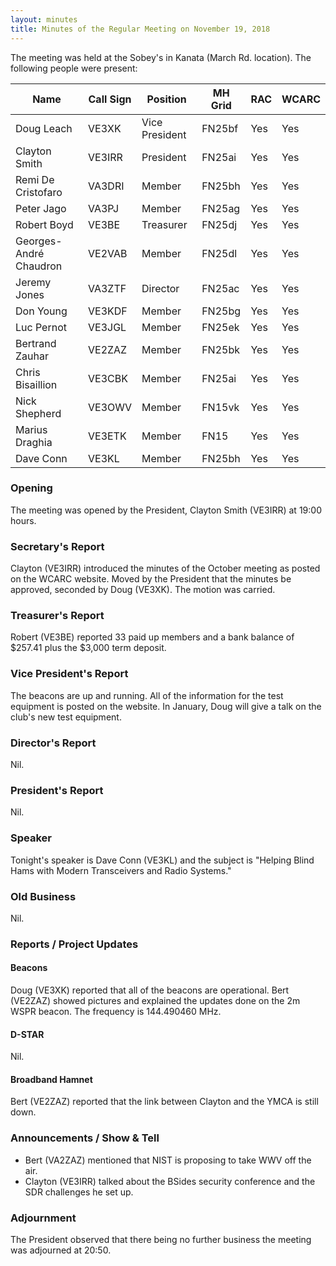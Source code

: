 ```yaml
---
layout: minutes
title: Minutes of the Regular Meeting on November 19, 2018
---
```


The meeting was held at the Sobey's in Kanata (March Rd. location).
The following people were present:

| Name                   | Call Sign  | Position         | MH Grid | RAC | WCARC |
|------------------------|------------|------------------|---------|-----|-------|
| Doug Leach             | VE3XK      | Vice President   | FN25bf  | Yes | Yes   |
| Clayton Smith          | VE3IRR     | President        | FN25ai  | Yes | Yes   |
| Remi De Cristofaro     | VA3DRI     | Member           | FN25bh  | Yes | Yes   |
| Peter Jago             | VA3PJ      | Member           | FN25ag  | Yes | Yes   |
| Robert Boyd            | VE3BE      | Treasurer        | FN25dj  | Yes | Yes   |
| Georges-André Chaudron | VE2VAB     | Member           | FN25dl  | Yes | Yes   |
| Jeremy Jones           | VA3ZTF     | Director         | FN25ac  | Yes | Yes   |
| Don Young              | VE3KDF     | Member           | FN25bg  | Yes | Yes   |
| Luc Pernot             | VE3JGL     | Member           | FN25ek  | Yes | Yes   |
| Bertrand Zauhar        | VE2ZAZ     | Member           | FN25bk  | Yes | Yes   |
| Chris Bisaillion       | VE3CBK     | Member           | FN25ai  | Yes | Yes   |
| Nick Shepherd          | VE3OWV     | Member           | FN15vk  | Yes | Yes   |
| Marius Draghia         | VE3ETK     | Member           | FN15    | Yes | Yes   |
| Dave Conn              | VE3KL      | Member           | FN25bh  | Yes | Yes   |

### Opening

The meeting was opened by the President, Clayton Smith (VE3IRR) at 19:00 hours.

### Secretary's Report

Clayton (VE3IRR) introduced the minutes of the October meeting as posted on the WCARC website. Moved by the President that the minutes be approved, seconded by Doug (VE3XK).
The motion was carried.

### Treasurer's Report

Robert (VE3BE) reported 33 paid up members and a bank balance of $257.41 plus the $3,000 term deposit.

### Vice President's Report

The beacons are up and running. All of the information for the test equipment is posted on the website. In January, Doug will give a talk on the club's new test equipment.

### Director's Report

Nil.

### President's Report

Nil.

### Speaker

Tonight's speaker is Dave Conn (VE3KL) and the subject is "Helping Blind Hams with Modern Transceivers and Radio Systems."

### Old Business

Nil.

### Reports / Project Updates

#### Beacons

Doug (VE3XK) reported that all of the beacons are operational.
Bert (VE2ZAZ) showed pictures and explained the updates done on the 2m WSPR beacon. The frequency is 144.490460 MHz.

#### D-STAR

Nil.

#### Broadband Hamnet

Bert (VE2ZAZ) reported that the link between Clayton and the YMCA is still down.

### Announcements / Show & Tell

* Bert (VA2ZAZ) mentioned that NIST is proposing to take WWV off the air.
* Clayton (VE3IRR) talked about the BSides security conference and the SDR challenges he set up.

### Adjournment

The President observed that there being no further business the meeting was
adjourned at 20:50.
